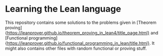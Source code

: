 # Learning the Lean language
This repository contains some solutions to the problems given in [Theorem proving]{https://leanprover.github.io/theorem_proving_in_lean4/title_page.html} and [Functional programming]{https://leanprover.github.io/functional_programming_in_lean/title.html}. It might also contains other files with random functional or proving stuff.
